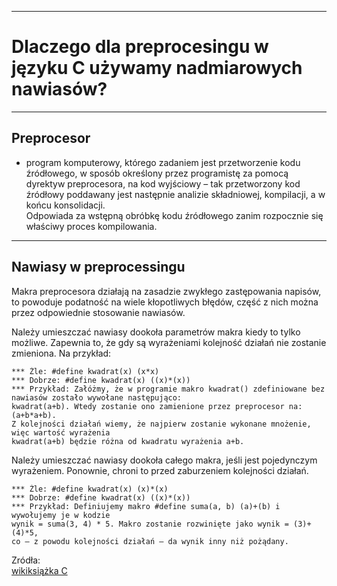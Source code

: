 ****
# Dlaczego dla preprocesingu w języku C używamy nadmiarowych nawiasów?
****
## Preprocesor
 - program komputerowy, którego zadaniem jest przetworzenie kodu źródłowego, 
w sposób określony przez programistę za pomocą dyrektyw preprocesora, 
na kod wyjściowy – tak przetworzony kod źródłowy poddawany jest następnie 
analizie składniowej, kompilacji, a w końcu konsolidacji.  
Odpowiada za wstępną obróbkę kodu źródłowego zanim rozpocznie się właściwy proces kompilowania.  
--------------
## Nawiasy w preprocessingu
Makra preprocesora działają na zasadzie zwykłego zastępowania napisów, to powoduje podatność na wiele kłopotliwych błędów, część z nich można przez odpowiednie stosowanie nawiasów.  

Należy umieszczać nawiasy dookoła parametrów makra kiedy to tylko możliwe. Zapewnia to, że gdy są wyrażeniami kolejność działań nie zostanie zmieniona. Na przykład:
```
*** Źle: #define kwadrat(x) (x*x)
*** Dobrze: #define kwadrat(x) ((x)*(x))
*** Przykład: Załóżmy, że w programie makro kwadrat() zdefiniowane bez nawiasów zostało wywołane następująco: 
kwadrat(a+b). Wtedy zostanie ono zamienione przez preprocesor na: (a+b*a+b). 
Z kolejności działań wiemy, że najpierw zostanie wykonane mnożenie, więc wartość wyrażenia 
kwadrat(a+b) będzie różna od kwadratu wyrażenia a+b.
```
Należy umieszczać nawiasy dookoła całego makra, jeśli jest pojedynczym wyrażeniem. Ponownie, chroni to przed zaburzeniem kolejności działań.
```
*** Źle: #define kwadrat(x) (x)*(x)
*** Dobrze: #define kwadrat(x) ((x)*(x))
*** Przykład: Definiujemy makro #define suma(a, b) (a)+(b) i wywołujemy je w kodzie 
wynik = suma(3, 4) * 5. Makro zostanie rozwinięte jako wynik = (3)+(4)*5, 
co — z powodu kolejności działań — da wynik inny niż pożądany.
```

Zródła:  
[wikiksiążka C][1]  

[1]:https://pl.wikibooks.org/wiki/C/Powszechne_praktyki#Konwencje_pisania_makr "wikiksiążka C"  

